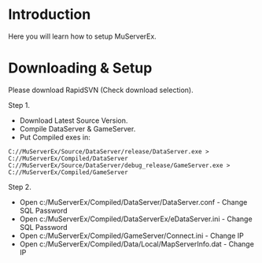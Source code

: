 # Introduction #

Here you will learn how to setup MuServerEx.


# Downloading & Setup #

Please download RapidSVN (Check download selection).

Step 1.
  * Download Latest Source Version.
  * Compile DataServer & GameServer.
  * Put Compiled exes in:
```
C://MuServerEx/Source/DataServer/release/DataServer.exe > C://MuServerEx/Compiled/DataServer
C://MuServerEx/Source/DataServer/debug_release/GameServer.exe > C://MuServerEx/Compiled/GameServer
```

Step 2.
  * Open c:/MuServerEx/Compiled/DataServer/DataServer.conf - Change SQL Password
  * Open c:/MuServerEx/Compiled/DataServerEx/eDataServer.ini - Change SQL Password
  * Open c:/MuServerEx/Compiled/GameServer/Connect.ini - Change IP
  * Open c:/MuServerEx/Compiled/Data/Local/MapServerInfo.dat - Change IP